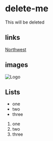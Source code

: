 # delete-me
This will be deleted

## links

[Northwest](https://www.nwmissouri.edu/)

## images

![Logo](https://upload.wikimedia.org/wikipedia/en/3/32/NW_Missouri_State_seal.png)

## Lists

- one
- two
- three

1. one
1. two
1. three


